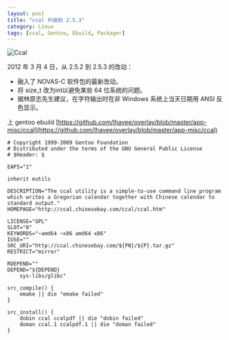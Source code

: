 ```yaml
---
layout: post
title: "ccal 升级到 2.5.3"
category: Linux
tags: [ccal, Gentoo, Ebuild, Packager]
---
```


![Ccal](//cdn.09hd.com/images/2012/03/ccal.png "ccal")

2012 年 3 月 4 日，从 2.5.2 到 2.5.3 的改动：

- 融入了 NOVAS-C 软件包的最新改动。
- 将 size_t 改为int以避免某些 64 位系统的问题。
- 据林原志先生建议，在字符输出时在非 Windows 系统上当天日期用 ANSI 反色显示。

<!-- more -->

上 gentoo ebuild [https://github.com/Ihavee/overlay/blob/master/app-misc/ccal](https://github.com/Ihavee/overlay/blob/master/app-misc/ccal)

    # Copyright 1999-2009 Gentoo Foundation
    # Distributed under the terms of the GNU General Public License
    # $Header: $

    EAPI="1"

    inherit eutils

    DESCRIPTION="The ccal utility is a simple-to-use command line program which writes a Gregorian calendar together with Chinese calendar to standard output."
    HOMEPAGE="http://ccal.chinesebay.com/ccal/ccal.htm"

    LICENSE="GPL"
    SLOT="0"
    KEYWORDS="~amd64 ~x86 amd64 x86"
    IUSE=""
    SRC_URI="http://ccal.chinesebay.com/${PN}/${P}.tar.gz"
    RESTRICT="mirror"

    RDEPEND=""
    DEPEND="${DEPEND}
        sys-libs/glibc"

    src_compile() {
        emake || die "emake failed"
    }

    src_install() {
        dobin ccal ccalpdf || die "dobin failed"
        doman ccal.1 ccalpdf.1 || die "doman failed"
    }
